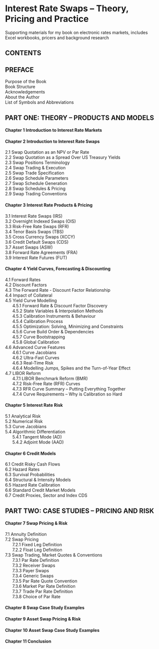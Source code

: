# Interest Rate Swaps – Theory, Pricing and Practice
Supporting materials for my book on electronic rates markets, includes Excel workbooks, pricers and background research
  
## CONTENTS
  
## PREFACE
Purpose of the Book  
Book Structure  
Acknowledgements  
About the Author  
List of Symbols and Abbreviations  
  
## PART ONE: THEORY – PRODUCTS AND MODELS
  
#### Chapter 1 Introduction to Interest Rate Markets
#### Chapter 2 Introduction to Interest Rate Swaps
2.1 Swap Quotation as an NPV or Par Rate  
2.2 Swap Quotation as a Spread Over US Treasury Yields  
2.3 Swap Positions Terminology  
2.4 Swap Trading & Execution  
2.5 Swap Trade Specification  
2.6 Swap Schedule Parameters  
2.7 Swap Schedule Generation  
2.8 Swap Schedules & Pricing  
2.9 Swap Trading Conventions  
#### Chapter 3 Interest Rate Products & Pricing   
3.1 Interest Rate Swaps (IRS)  
3.2 Overnight Indexed Swaps (OIS)  
3.3 Risk-Free Rate Swaps (RFR)  
3.4 Tenor Basis Swaps (TBS)  
3.5 Cross Currency Swaps (XCCY)  
3.6 Credit Default Swaps (CDS)  
3.7 Asset Swaps (ASW)  
3.8 Forward Rate Agreements (FRA)  
3.9 Interest Rate Futures (FUT)  
#### Chapter 4 Yield Curves, Forecasting & Discounting  
4.1 Forward Rates  
4.2 Discount Factors  
4.3 The Forward Rate - Discount Factor Relationship  
4.4 Impact of Collateral  
4.5 Yield Curve Modelling  
&nbsp;&nbsp;&nbsp;&nbsp;&nbsp; 4.5.1 Forward Rate & Discount Factor Discovery  
&nbsp;&nbsp;&nbsp;&nbsp;&nbsp; 4.5.2 State Variables & Interpolation Methods  
&nbsp;&nbsp;&nbsp;&nbsp;&nbsp; 4.5.3 Calibration Instruments & Behaviour  
&nbsp;&nbsp;&nbsp;&nbsp;&nbsp; 4.5.4 Calibration Process  
&nbsp;&nbsp;&nbsp;&nbsp;&nbsp; 4.5.5 Optimization: Solving, Minimizing and Constraints  
&nbsp;&nbsp;&nbsp;&nbsp;&nbsp; 4.5.6 Curve Build Order & Dependencies  
&nbsp;&nbsp;&nbsp;&nbsp;&nbsp; 4.5.7 Curve Bootstrapping  
&nbsp;&nbsp;&nbsp;&nbsp;&nbsp; 4.5.8 Global Calibration  
4.6 Advanced Curve Features  
&nbsp;&nbsp;&nbsp;&nbsp;&nbsp; 4.6.1 Curve Jacobians  
&nbsp;&nbsp;&nbsp;&nbsp;&nbsp; 4.6.2 Ultra-Fast Curves  
&nbsp;&nbsp;&nbsp;&nbsp;&nbsp; 4.6.3 Real-Time Risk  
&nbsp;&nbsp;&nbsp;&nbsp;&nbsp; 4.6.4 Modelling Jumps, Spikes and the Turn-of-Year Effect  
4.7 LIBOR Reform  
&nbsp;&nbsp;&nbsp;&nbsp;&nbsp; 4.7.1 LIBOR Benchmark Reform (BMR)  
&nbsp;&nbsp;&nbsp;&nbsp;&nbsp; 4.7.2 Risk-Free Rate (RFR) Curves  
&nbsp;&nbsp;&nbsp;&nbsp;&nbsp; 4.7.3 RFR Curve Summary – Putting Everything Together  
&nbsp;&nbsp;&nbsp;&nbsp;&nbsp; 4.7.4 Curve Requirements – Why is Calibration so Hard  
  
#### Chapter 5 Interest Rate Risk  
5.1 Analytical Risk  
5.2 Numerical Risk  
5.3 Curve Jacobians  
5.4 Algorithmic Differentiation  
&nbsp;&nbsp;&nbsp;&nbsp;&nbsp; 5.4.1 Tangent Mode (AD)  
&nbsp;&nbsp;&nbsp;&nbsp;&nbsp; 5.4.2 Adjoint Mode (AAD)  
  
#### Chapter 6 Credit Models  
6.1 Credit Risky Cash Flows  
6.2 Hazard Rates  
6.3 Survival Probabilities  
6.4 Structural & Intensity Models  
6.5 Hazard Rate Calibration  
6.6 Standard Credit Market Models  
6.7 Credit Proxies, Sector and Index CDS  
  
## PART TWO: CASE STUDIES – PRICING AND RISK  
  
#### Chapter 7 Swap Pricing & Risk  
7.1 Annuity Definition   
7.2 Swap Pricing  
&nbsp;&nbsp;&nbsp;&nbsp;&nbsp; 7.2.1 Fixed Leg Definition  
&nbsp;&nbsp;&nbsp;&nbsp;&nbsp; 7.2.2 Float Leg Definition   
7.3 Swap Trading, Market Quotes & Conventions  
&nbsp;&nbsp;&nbsp;&nbsp;&nbsp; 7.3.1 Par Rate Definition  
&nbsp;&nbsp;&nbsp;&nbsp;&nbsp; 7.3.2 Receiver Swaps  
&nbsp;&nbsp;&nbsp;&nbsp;&nbsp; 7.3.3 Payer Swaps  
&nbsp;&nbsp;&nbsp;&nbsp;&nbsp; 7.3.4 Generic Swaps  
&nbsp;&nbsp;&nbsp;&nbsp;&nbsp; 7.3.5 Par Rate Quote Convention  
&nbsp;&nbsp;&nbsp;&nbsp;&nbsp; 7.3.6 Market Par Rate Definition  
&nbsp;&nbsp;&nbsp;&nbsp;&nbsp; 7.3.7 Trade Par Rate Definition  
&nbsp;&nbsp;&nbsp;&nbsp;&nbsp; 7.3.8 Choice of Par Rate  
  
#### Chapter 8 Swap Case Study Examples  
#### Chapter 9 Asset Swap Pricing & Risk  
#### Chapter 10 Asset Swap Case Study Examples  
#### Chapter 11 Conclusion  
